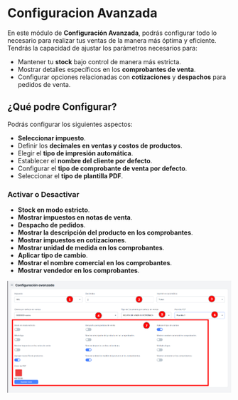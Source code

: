 # Configuracion Avanzada

En este módulo de **Configuración Avanzada**, podrás configurar todo lo necesario para realizar tus ventas de la manera más óptima y eficiente. Tendrás la capacidad de ajustar los parámetros necesarios para:

- Mantener tu **stock** bajo control de manera más estricta.
- Mostrar detalles específicos en los **comprobantes de venta**.
- Configurar opciones relacionadas con **cotizaciones** y **despachos** para pedidos de venta.

## ¿Qué podre Configurar?

Podrás configurar los siguientes aspectos:

- **Seleccionar impuesto**.
- Definir los **decimales en ventas y costos de productos**.
- Elegir el **tipo de impresión automática**.
- Establecer el **nombre del cliente por defecto**.
- Configurar el **tipo de comprobante de venta por defecto**.
- Seleccionar el **tipo de plantilla PDF**.

### **Activar o Desactivar**

- **Stock en modo estricto**.
- **Mostrar impuestos en notas de venta**.
- **Despacho de pedidos**.
- **Mostrar la descripción del producto en los comprobantes**.
- **Mostrar impuestos en cotizaciones**.
- **Mostrar unidad de medida en los comprobantes**.
- **Aplicar tipo de cambio**.
- **Mostrar el nombre comercial en los comprobantes**.
- **Mostrar vendedor en los comprobantes**.

![confi](./img9/confi.png)